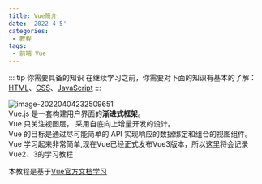 ```yaml
---
title: Vue简介
date: '2022-4-5'
categories:
 - 教程
tags:
 - 前端 Vue
---
```


::: tip 你需要具备的知识
在继续学习之前，你需要对下面的知识有基本的了解：[HTML](/courses/前端/Html/Html简介)、[CSS](/courses/前端/Css/Css简介)、[JavaScript](/courses/前端/Js/Js简介)
:::

![image-20220404232509651](https://workdomain.cloud/picgo/image-20220404232509651.png)<br>
Vue.js 是一套构建用户界面的**渐进式框架**。<br>
Vue 只关注视图层， 采用自底向上增量开发的设计。<br>
Vue 的目标是通过尽可能简单的 API 实现响应的数据绑定和组合的视图组件。<br>
Vue 学习起来非常简单,现在Vue已经正式发布Vue3版本，所以这里将会记录Vue2、3的学习教程

本教程是基于[Vue官方文档学习](https://cn.vuejs.org/)

